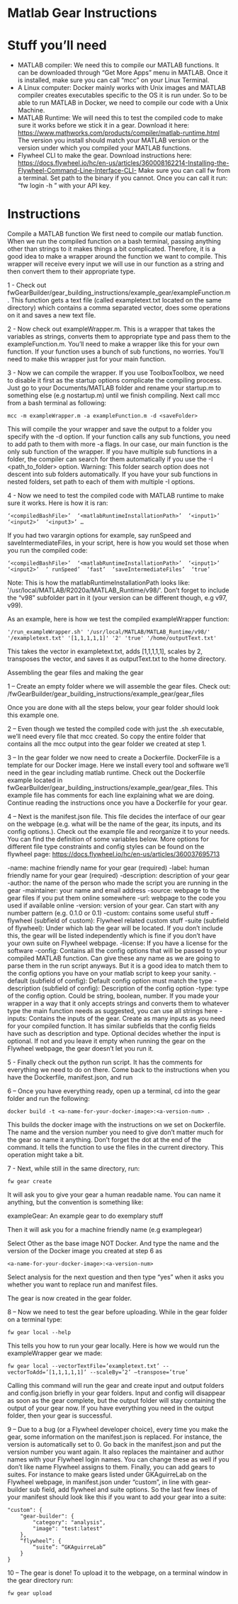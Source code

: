# Matlab Gear Instructions

# Stuff you’ll need

-	MATLAB compiler: We need this to compile our MATLAB functions. It can be downloaded through “Get More Apps” menu in MATLAB. Once it is installed, make sure you can call “mcc” on your Linux Terminal.
-	A Linux computer: Docker mainly works with Unix images and MATLAB compiler creates executables specific to the OS it is run under. So to be able to run MATLAB in Docker, we need to compile our code with a Unix Machine.
-	MATLAB Runtime: We will need this to test the compiled code to make sure it works before we stick it in a gear. Download it here: https://www.mathworks.com/products/compiler/matlab-runtime.html The version you install should match your MATLAB version or the version under which you compiled your MATLAB functions.
-	Flywheel CLI to make the gear. Download instructions here: https://docs.flywheel.io/hc/en-us/articles/360008162214-Installing-the-Flywheel-Command-Line-Interface-CLI-
Make sure you can call fw from a terminal. Set path to the binary if you cannot. Once you can call it run: “fw login -h <API-key>” with your API key.

# Instructions

Compile a MATLAB function
We first need to compile our matlab function. When we run the compiled function on a bash terminal, passing anything other than strings to it makes things a bit complicated. Therefore, it is a good idea to make a wrapper around the function we want to compile. This wrapper will receive every input we will use in our function as a string and then convert them to their appropriate type.

1 - Check out fwGearBuilder/gear_building_instructions/example_gear/exampleFunction.m. This function gets a text file (called exampletext.txt located on the same directory) which contains a comma separated vector, does some operations on it and saves a new text file.

2 - Now check out exampleWrapper.m. This is a wrapper that takes the variables as strings, converts them to appropriate type and pass them to the exampleFunction.m. You’ll need to make a wrapper like this for your own function. If your function uses a bunch of sub functions, no worries. You’ll need to make this wrapper just for your main function.

3 - Now we can compile the wrapper. If you use ToolboxToolbox, we need to disable it first as the startup options complicate the compiling process. Just go to your Documents/MATLAB folder and rename your startup.m to something else (e.g nostartup.m) until we finish compiling. Next call mcc from a bash terminal as following:

	mcc -m exampleWrapper.m -a exampleFunction.m -d <saveFolder>

This will compile the your wrapper and save the output to a folder you specify with the -d option. If your function calls any sub functions, you need to add path to them with more -a flags. In our case, our main function is the only sub function of the wrapper. If you have multiple sub functions in a folder, the compiler can search for them automatically if you use the -I <path_to_folder> option. Warning: This folder search option does not descent into sub folders automatically. If you have your sub functions in nested folders, set path to each of them with multiple -I options.

4 - Now we need to test the compiled code with MATLAB runtime to make sure it works. Here is how it is ran:
 
	‘<compiledBashFile>’  ‘<matlabRuntimeInstallationPath>’  ‘<input1>’  ‘<input2>’  ‘<input3>’ …

If you had two varargin options for example, say runSpeed and saveIntermediateFiles, in your script, here is how you would set those when you run the compiled code:
 
	‘<compiledBashFile>’  ‘<matlabRuntimeInstallationPath>’  ‘<input1>’  ‘<input2>’  ‘ runSpeed’  ‘fast’  ‘saveIntermediateFiles’  ‘true’

Note: This is how the matlabRuntimeInstallationPath looks like: '/usr/local/MATLAB/R2020a/MATLAB_Runtime/v98/'.
Don’t forget to include the “v98” subfolder part in it (your version can be different though, e.g v97, v99).

As an example, here is how we test the compiled exampleWrapper function:

	'/run_exampleWrapper.sh' '/usr/local/MATLAB/MATLAB_Runtime/v98/' '/exampletext.txt' '[1,1,1,1,1]' '2' 'true' '/home/outputText.txt'

This takes the vector in exampletext.txt, adds [1,1,1,1,1], scales by 2, transposes the vector, and saves it as outputText.txt to the home directory.

Assembling the gear files and making the gear

1 – Create an empty folder where we will assemble the gear files. Check out: /fwGearBuilder/gear_building_instructions/example_gear/gear_files

Once you are done with all the steps below, your gear folder should look this example one.  

2 – Even though we tested the compiled code with just the .sh executable, we’ll need every file that mcc created. So copy the entire folder that contains all the mcc output into the gear folder we created at step 1.

3 – In the gear folder we now need to create a Dockerfile. DockerFile is a template for our Docker image. Here we install every tool and software we’ll need in the gear including matlab runtime. Check out the Dockerfile example located in fwGearBuilder/gear_building_instructions/example_gear/gear_files. This example file has comments for each line explaining what we are doing. Continue reading the instructions once you have a Dockerfile for your gear.

4 – Next is the manifest.json file. This file decides the interface of our gear on the webpage (e.g. what will be the name of the gear, its inputs, and its config options.). Check out the example file and reorganize it to your needs. You can find the definition of some variables below. More options for different file type constraints and config styles can be found on the flywheel page: https://docs.flywheel.io/hc/en-us/articles/360037695713

-name: machine friendly name for your gear (required)
-label: human friendly name for your gear (required)
-description: description of your gear
-author: the name of the person who made the script you are running in the gear
-maintainer: your name and email address
-source: webpage to the gear files if you put them online somewhere
-url: webpage to the code you used if available online
-version: version of your gear. Can start with any number pattern (e.g. 0.1.0 or 0.1)
-custom: contains some useful stuff
-flywheel (subfield of custom): Flywheel related custom stuff
-suite (subfield of flywheel): Under which lab the gear will be located. If you don’t include this, the gear will be listed independently which is fine if you don’t have your own suite on Flywheel webpage.
-license: If you have a license for the software
-config: Contains all the config options that will be passed to your compiled MATLAB   function. Can give these any name as we are going to parse them in the run script anyways. But it is a good idea to match them to the config options you have on your matlab script to keep your sanity.
-default (subfield of config): Default config option must match the type
-description (subfield of config): Description of the config option
-type: type of the config option. Could be string, boolean, number. If you made your wrapper in a way that it only accepts strings and converts them to whatever type the main function needs as suggested, you can use all strings here
-inputs: Contains the inputs of the gear. Create as many inputs as you need for your compiled function. It has similar subfields that the config fields have such as description and type. Optional decides whether the input is optional. If not and you leave it empty when running the gear on the Flywheel webpage, the gear doesn’t let you run it.  

5 - Finally check out the python run script. It has the comments for everything we need to do on there. Come back to the instructions when you have the Dockerfile, manifest.json, and run

6 – Once you have everything ready, open up a terminal, cd into the gear folder and run the following:

	docker build -t <a-name-for-your-docker-image>:<a-version-num> .

This builds the docker image with the instructions on we set on Dockerfile. The name and the version number you need to give don’t matter much for the gear so name it anything. Don’t forget the dot at the end of the command. It tells the function to use the files in the current directory. This operation might take a bit.

7  - Next, while still in the same directory, run:

	fw gear create

It will ask you to give your gear a human readable name. You can name it anything, but the convention is something like:

exampleGear: An example gear to do exemplary stuff

Then it will ask you for a machine friendly name (e.g examplegear)

Select Other as the base image NOT Docker. And type the name and the version of the Docker image you created at step 6 as

 	<a-name-for-your-docker-image>:<a-version-num>

Select analysis for the next question and then type “yes” when it asks you whether you want to replace run and manifest files.

The gear is now created in the gear folder.

8 – Now we need to test the gear before uploading. While in the gear folder on a terminal type:

	fw gear local --help

This tells you how to run your gear locally. Here is how we would run the exampleWrapper gear we made:

	fw gear local --vectorTextFile=’exampletext.txt’ --vectorToAdd=’[1,1,1,1,1]’ --scaleBy=’2’ –transpose=’true’

Calling this command will run the gear and create input and output folders and config.json briefly in your gear folders. Input and config will disappear as soon as the gear complete, but the output folder will stay containing the output of your gear now. If you have everything you need in the output folder, then your gear is successful.

9 – Due to a bug (or a Flywheel developer choice), every time you make the gear, some information on the manifest.json is replaced. For instance, the version is automatically set to 0. Go back in the manifest.json and put the version number you want again. It also replaces the maintainer and author names with your Flywheel login names. You can change these as well if you don’t like name Flywheel assigns to them. Finally, you can add gears to suites. For instance to make gears listed under GKAguirreLab on the Flywheel webpage, in manifest.json under “custom”, in line with gear-builder sub field, add flywheel and suite options. So the last few lines of your manifest should look like this if you want to add your gear into a suite:

	"custom": {
		"gear-builder": {
			"category": "analysis",
			"image": "test:latest"
		},
		“flywheel”: {
			“suite”: “GKAguirreLab”
		}
	}

10 – The gear is done! To upload it to the webpage, on a terminal window in the gear directory run:

	fw gear upload